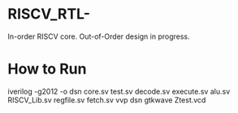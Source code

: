 # RISCV_RTL-
In-order RISCV core. Out-of-Order design in progress.

# How to Run
iverilog -g2012 -o dsn core.sv test.sv decode.sv execute.sv alu.sv RISCV_Lib.sv regfile.sv fetch.sv
vvp dsn
gtkwave Ztest.vcd
